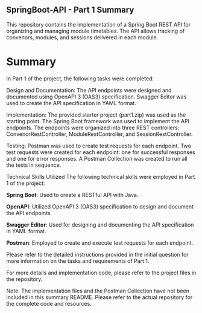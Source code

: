 ## SpringBoot-API - Part 1 Summary
This repository contains the implementation of a Spring Boot REST API for organizing and managing module timetables. The API allows tracking of convenors, modules, and sessions delivered in each module.

# Summary
In Part 1 of the project, the following tasks were completed:

Design and Documentation: The API endpoints were designed and documented using OpenAPI 3 (OAS3) specification. Swagger Editor was used to create the API specification in YAML format.

Implementation: The provided starter project (part1.zip) was used as the starting point. The Spring Boot framework was used to implement the API endpoints. The endpoints were organized into three REST controllers: ConvenorRestController, ModuleRestController, and SessionRestController.

Testing: Postman was used to create test requests for each endpoint. Two test requests were created for each endpoint: one for successful responses and one for error responses. A Postman Collection was created to run all the tests in sequence.

Technical Skills Utilized
The following technical skills were employed in Part 1 of the project:

**Spring Boot**: Used to create a RESTful API with Java.

**OpenAPI**: Utilized OpenAPI 3 (OAS3) specification to design and document the API endpoints.

**Swagger Editor**: Used for designing and documenting the API specification in YAML format.

**Postman**: Employed to create and execute test requests for each endpoint.

Please refer to the detailed instructions provided in the initial question for more information on the tasks and requirements of Part 1.

For more details and implementation code, please refer to the project files in the repository.

Note: The implementation files and the Postman Collection have not been included in this summary README. Please refer to the actual repository for the complete code and resources.
